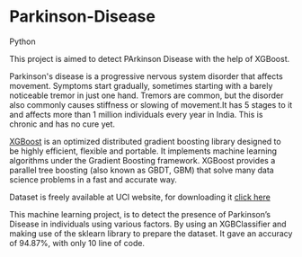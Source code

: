 # Parkinson-Disease
Python

This project is aimed to detect PArkinson Disease with the help of XGBoost.

Parkinson's disease is a progressive nervous system disorder that affects movement. Symptoms start gradually, sometimes starting with a barely noticeable tremor in just one hand. Tremors are common, but the disorder also commonly causes stiffness or slowing of movement.It has 5 stages to it and affects more than 1 million individuals every year in India. This is chronic and has no cure yet.

[XGBoost](https://xgboost.readthedocs.io/en/latest/) is an optimized distributed gradient boosting library designed to be highly efficient, flexible and portable. It implements machine learning algorithms under the Gradient Boosting framework. XGBoost provides a parallel tree boosting (also known as GBDT, GBM) that solve many data science problems in a fast and accurate way.

Dataset is freely available at UCI website, for downloading it [click here](https://archive.ics.uci.edu/ml/machine-learning-databases/parkinsons/)
 
This machine learning project, is to detect the presence of Parkinson’s Disease in individuals using various factors. By using an XGBClassifier and making use of the sklearn library to prepare the dataset. It gave an accuracy of 94.87%, with only 10 line of code.
